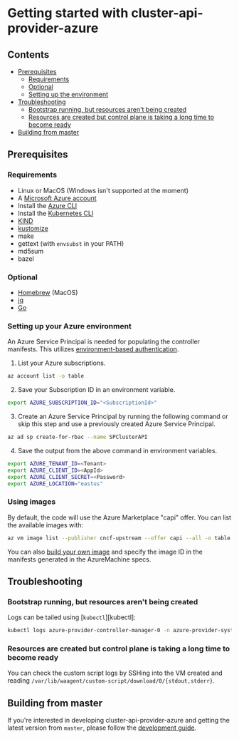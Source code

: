 # Getting started with cluster-api-provider-azure <!-- omit in toc -->

## Contents <!-- omit in toc -->

<!-- Below is generated using VSCode yzhang.markdown-all-in-one >

<!-- TOC depthFrom:2 -->

- [Prerequisites](#prerequisites)
  - [Requirements](#requirements)
  - [Optional](#optional)
  - [Setting up the environment](#setting-up-the-environment)
- [Troubleshooting](#troubleshooting)
  - [Bootstrap running, but resources aren't being created](#bootstrap-running-but-resources-arent-being-created)
  - [Resources are created but control plane is taking a long time to become ready](#resources-are-created-but-control-plane-is-taking-a-long-time-to-become-ready)
- [Building from master](#building-from-master)

<!-- /TOC -->

## Prerequisites

### Requirements

- Linux or MacOS (Windows isn't supported at the moment)
- A [Microsoft Azure account](https://azure.microsoft.com/en-us/)
- Install the [Azure CLI](https://docs.microsoft.com/en-us/cli/azure/install-azure-cli?view=azure-cli-latest)
- Install the [Kubernetes CLI](https://kubernetes.io/docs/tasks/tools/install-kubectl/)
- [KIND]
- [kustomize]
- make
- gettext (with `envsubst` in your PATH)
- md5sum
- bazel

### Optional

- [Homebrew][brew] (MacOS)
- [jq]
- [Go]

[brew]: https://brew.sh/
[go]: https://golang.org/dl/
[jq]: https://stedolan.github.io/jq/download/
[kind]: https://sigs.k8s.io/kind
[kustomize]: https://github.com/kubernetes-sigs/kustomize

### Setting up your Azure environment

An Azure Service Principal is needed for populating the controller manifests. This utilizes [environment-based authentication](https://docs.microsoft.com/en-us/go/azure/azure-sdk-go-authorization#use-environment-based-authentication).

  1. List your Azure subscriptions.

   ```bash
  az account list -o table
   ```

  2. Save your Subscription ID in an environment variable.

  ```bash
  export AZURE_SUBSCRIPTION_ID="<SubscriptionId>"
  ```

  3. Create an Azure Service Principal by running the following command or skip this step and use a previously created Azure Service Principal.

  ```bash
  az ad sp create-for-rbac --name SPClusterAPI
  ```

  4. Save the output from the above command in environment variables.

  ```bash
  export AZURE_TENANT_ID=<Tenant>
  export AZURE_CLIENT_ID=<AppId>
  export AZURE_CLIENT_SECRET=<Password>
  export AZURE_LOCATION="eastus"
  ```
<!--An alternative is to install [Azure CLI](https://docs.microsoft.com/en-us/cli/azure/install-azure-cli?view=azure-cli-latest) and have the project's script create the service principal automatically. _Note that the service principals created by the scripts will not be deleted automatically._ -->

### Using images

By default, the code will use the Azure Marketplace "capi" offer. You can list the available images with:

```bash
az vm image list --publisher cncf-upstream --offer capi --all -o table
```

You can also [build your own image](https://image-builder.sigs.k8s.io/capi/providers/azure.html) and specify the image ID in the manifests generated in the AzureMachine specs.

## Troubleshooting

### Bootstrap running, but resources aren't being created

Logs can be tailed using [`kubectl`][kubectl]:

```bash
kubectl logs azure-provider-controller-manager-0 -n azure-provider-system -f
```

### Resources are created but control plane is taking a long time to become ready

You can check the custom script logs by SSHing into the VM created and reading `/var/lib/waagent/custom-script/download/0/{stdout,stderr}`.

[development]: /docs/development.md

## Building from master

If you're interested in developing cluster-api-provider-azure and getting the latest version from `master`, please follow the [development guide][development].
